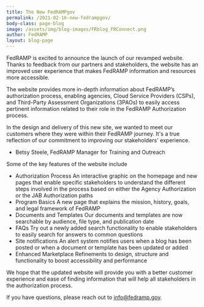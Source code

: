 ```yaml
---
title: The New FedRAMPgov
permalink: /2021-02-16-new-fedrampgov/
body-class: page-blog
image: /assets/img/blog-images/FRblog_FRConnect.png
author: FedRAMP
layout: blog-page
---
```


FedRAMP is excited to announce the launch of our revamped website. Thanks to feedback from our partners and stakeholders, the website has an improved user experience that makes FedRAMP information and resources more accessible.

The website provides more in-depth information about FedRAMP’s authorization process, enabling agencies, Cloud Service Providers (CSPs), and Third-Party Assessment Organizations (3PAOs) to easily access pertinent information related to their role in the FedRAMP Authorization process.

In the design and delivery of this new site, we wanted to meet our customers where they were within their FedRAMP journey. It's a true reflection of our commitment to improving our stakeholders' experience.
- Betsy Steele, FedRAMP Manager for Training and Outreach

Some of the key features of the website include
- Authorization Process An interactive graphic on the homepage and new pages that enable specific stakeholders to understand the different steps involved in the process based on either the Agency Authorization or the JAB Authorization paths
- Program Basics A new page that explains the mission, history, goals, and legal framework of FedRAMP 
- Documents and Templates</strong>   Our documents and templates are now searchable by audience, file type, and publication date
- FAQs   Try out a newly added search functionality to enable stakeholders to easily search for answers to common questions
- Site notifications  An alert system notifies users when a blog has been posted or when a document or template has been updated or added
- Enhanced Marketplace   Refinements to design, structure and functionality to boost accessibility and performance

We hope that the updated website will provide you with a better customer experience and ease of finding information that will help all stakeholders in the authorization process.

If you have questions, please reach out to <a href="mailto:info@fedramp.gov">info@fedramp.gov</a>. 
